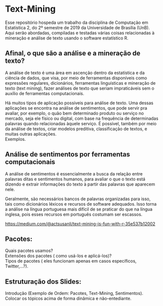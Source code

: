 # Text-Mining
Esse repositório hospeda um trabalho da disciplina de Computação em Estatística 2, do 2º semestre de 2019 da Universidade de Brasília (UnB). Aqui serão abordadas, compiladas e testadas várias coisas relacionadas à mineração e análise de texto usando o software estatístico R.

 Afinal, o que são a análise e a mineração de texto?
 -
 <p>
A análise de texto é uma área em ascenção dentro da estatística e da ciência de dados, que visa, por meio de ferramentas disponíveis como expressões regulares, dicionários, ferramentas linguísticas e mineração de texto (text mining), fazer análises de texto que seriam impraticáveis sem o auxílio de ferramentas computacionais.

Há muitos tipos de aplicação possíveis para análise de texto. Uma dessas aplicações se encontra na análise de sentimentos, que pode servir pra avaliar, por exemplo, o quão bem determinado produto ou serviço no mercado, seja ele físico ou digital, com base na frequência de determinadas palavras quando relacionadas àquele serviço. É possível, também por meio da análise de textos, criar modelos preditiva, classificação de textos, e muitas outras aplicações.
<br />
  Exemplos.
</p>

Análise de sentimentos por ferramentas computacionais
-
<p> 
A análise de sentimentos é essencialmente a busca da relação entre palavras ditas e sentimentos humanos, para avaliar o que o texto está dizendo e extrair informações do texto à partir das palavras que aparecem nele.<br />
 
Geralmente, são necessários bancos de palavras organizadas para isso, tais como dicionários léxicos e recursos de software adequados. Isso torna a análise na língua portuguesa mais difícil de se praticar do que na língua inglesa, pois esses recursos em português costumam ser escassos.<br />

 https://medium.com/@actsusanli/text-mining-is-fun-with-r-35e537b12002
</p>

Pacotes:
-
<p> 
 Quais pacotes usamos? <br />
 Extensões dos pacotes ( como usá-los e aplicá-los)? <br />
 Tipos de pacotes ( eles funcionam apenas em casos específicos, Twitter,...?). 
</p>

Estruturação dos Slides:
-
<p>
 Introdução (Exemplo de Ordem: Pacotes, Text-Mining, Sentimentos). <br />
 Colocar os tópicos acima de forma dinâmica e não-entediante.
</p>
